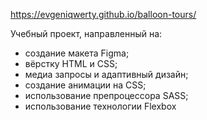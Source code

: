 https://evgeniqwerty.github.io/balloon-tours/

Учебный проект, направленный на:

  - создание макета Figma;
  - вёрстку HTML и CSS;
  - медиа запросы и адаптивный дизайн;
  - создание анимации на CSS;
  - использование препроцессора SASS;
  - использование технологии Flexbox
